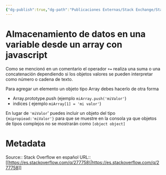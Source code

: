 ```yaml
---
{"dg-publish":true,"dg-path":"Publicaciones Externas/Stack Exchange/Stack Overflow en español/es.stackoverflow.com-277758.md","permalink":"/publicaciones-externas/stack-exchange/stack-overflow-en-espanol/es-stackoverflow-com-277758/","title":"Almacenamiento de datos en una variable desde un array con javascript","hide":true,"noteIcon":"\"0\"","created":"2024-04-03T12:49:10.506-06:00","updated":"2024-04-05T16:43:55.559-06:00"}
---
```


# Almacenamiento de datos en una variable desde un array con javascript

Como se mencionó en un comentario el operador `+=` realiza una suma o una concatenación dependiendo si los objetos valores se pueden interpretar como número o cadena de texto.

Para agregar un elemento un objeto tipo Array debes hacerlo de otra forma

- Array.prototype.push (ejemplo `miArray.push('miValor'`)
- indices ( ejemplo `miArray[1] = 'mi valor'`)

En lugar de `'miValor`' puedes incluir un objeto del tipo `{mipropiead:'miValor'}` para que se muestre en la consola ya que objetos de tipos complejos no se mostrarán como `[object object]`

# Metadata
Source:: Stack Overflow en español
URL:: [[https://es.stackoverflow.com/q/277758\|https://es.stackoverflow.com/q/277758]]

